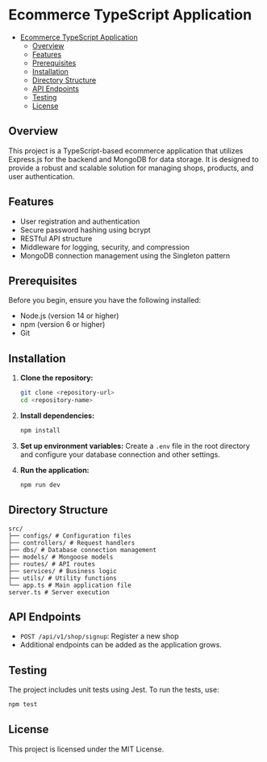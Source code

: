 # Ecommerce TypeScript Application

- [Ecommerce TypeScript Application](#ecommerce-typescript-application)
  - [Overview](#overview)
  - [Features](#features)
  - [Prerequisites](#prerequisites)
  - [Installation](#installation)
  - [Directory Structure](#directory-structure)
  - [API Endpoints](#api-endpoints)
  - [Testing](#testing)
  - [License](#license)

## Overview
This project is a TypeScript-based ecommerce application that utilizes Express.js for the backend and MongoDB for data storage. It is designed to provide a robust and scalable solution for managing shops, products, and user authentication.

## Features
- User registration and authentication
- Secure password hashing using bcrypt
- RESTful API structure
- Middleware for logging, security, and compression
- MongoDB connection management using the Singleton pattern

## Prerequisites
Before you begin, ensure you have the following installed:
- Node.js (version 14 or higher)
- npm (version 6 or higher)
- Git

## Installation

1. **Clone the repository:**
   ```bash
   git clone <repository-url>
   cd <repository-name>
   ```

2. **Install dependencies:**
   ```bash
   npm install
   ```

3. **Set up environment variables:**
   Create a `.env` file in the root directory and configure your database connection and other settings.

4. **Run the application:**
   ```bash
   npm run dev
   ```

## Directory Structure

```
src/
├── configs/ # Configuration files
├── controllers/ # Request handlers
├── dbs/ # Database connection management
├── models/ # Mongoose models
├── routes/ # API routes
├── services/ # Business logic
├── utils/ # Utility functions
└── app.ts # Main application file
server.ts # Server execution
```


## API Endpoints
- `POST /api/v1/shop/signup`: Register a new shop
- Additional endpoints can be added as the application grows.

## Testing
The project includes unit tests using Jest. To run the tests, use:
```bash
npm test
```


## License
This project is licensed under the MIT License.
